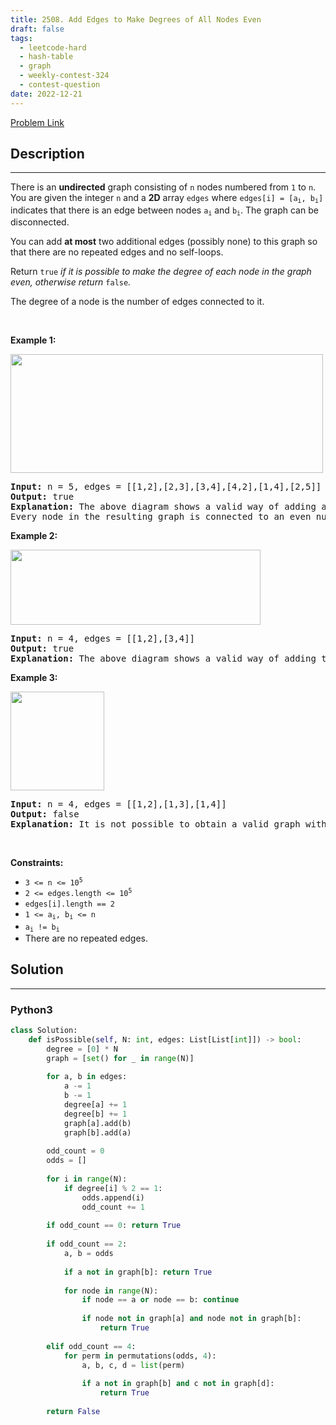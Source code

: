 ```yaml
---
title: 2508. Add Edges to Make Degrees of All Nodes Even
draft: false
tags: 
  - leetcode-hard
  - hash-table
  - graph
  - weekly-contest-324
  - contest-question
date: 2022-12-21
---
```


[Problem Link](https://leetcode.com/problems/add-edges-to-make-degrees-of-all-nodes-even/)

## Description

---
<p>There is an <strong>undirected</strong> graph consisting of <code>n</code> nodes numbered from <code>1</code> to <code>n</code>. You are given the integer <code>n</code> and a <strong>2D</strong> array <code>edges</code> where <code>edges[i] = [a<sub>i</sub>, b<sub>i</sub>]</code> indicates that there is an edge between nodes <code>a<sub>i</sub></code> and <code>b<sub>i</sub></code>. The graph can be disconnected.</p>

<p>You can add <strong>at most</strong> two additional edges (possibly none) to this graph so that there are no repeated edges and no self-loops.</p>

<p>Return <code>true</code><em> if it is possible to make the degree of each node in the graph even, otherwise return </em><code>false</code><em>.</em></p>

<p>The degree of a node is the number of edges connected to it.</p>

<p>&nbsp;</p>
<p><strong>Example 1:</strong></p>
<img alt="" src="https://assets.leetcode.com/uploads/2022/10/26/agraphdrawio.png" style="width: 500px; height: 190px;" />
<pre>
<strong>Input:</strong> n = 5, edges = [[1,2],[2,3],[3,4],[4,2],[1,4],[2,5]]
<strong>Output:</strong> true
<strong>Explanation:</strong> The above diagram shows a valid way of adding an edge.
Every node in the resulting graph is connected to an even number of edges.
</pre>

<p><strong>Example 2:</strong></p>
<img alt="" src="https://assets.leetcode.com/uploads/2022/10/26/aagraphdrawio.png" style="width: 400px; height: 120px;" />
<pre>
<strong>Input:</strong> n = 4, edges = [[1,2],[3,4]]
<strong>Output:</strong> true
<strong>Explanation:</strong> The above diagram shows a valid way of adding two edges.</pre>

<p><strong>Example 3:</strong></p>
<img alt="" src="https://assets.leetcode.com/uploads/2022/10/26/aaagraphdrawio.png" style="width: 150px; height: 158px;" />
<pre>
<strong>Input:</strong> n = 4, edges = [[1,2],[1,3],[1,4]]
<strong>Output:</strong> false
<strong>Explanation:</strong> It is not possible to obtain a valid graph with adding at most 2 edges.</pre>

<p>&nbsp;</p>
<p><strong>Constraints:</strong></p>

<ul>
	<li><code>3 &lt;= n &lt;= 10<sup>5</sup></code></li>
	<li><code>2 &lt;= edges.length &lt;= 10<sup>5</sup></code></li>
	<li><code>edges[i].length == 2</code></li>
	<li><code>1 &lt;= a<sub>i</sub>, b<sub>i</sub> &lt;= n</code></li>
	<li><code>a<sub>i</sub> != b<sub>i</sub></code></li>
	<li>There are no repeated edges.</li>
</ul>


## Solution

---
### Python3
``` py title='add-edges-to-make-degrees-of-all-nodes-even'
class Solution:
    def isPossible(self, N: int, edges: List[List[int]]) -> bool:
        degree = [0] * N
        graph = [set() for _ in range(N)]
        
        for a, b in edges:
            a -= 1
            b -= 1
            degree[a] += 1
            degree[b] += 1
            graph[a].add(b)
            graph[b].add(a)
        
        odd_count = 0
        odds = []
        
        for i in range(N):
            if degree[i] % 2 == 1:
                odds.append(i)
                odd_count += 1
                
        if odd_count == 0: return True
        
        if odd_count == 2:
            a, b = odds
            
            if a not in graph[b]: return True
        
            for node in range(N):
                if node == a or node == b: continue
                
                if node not in graph[a] and node not in graph[b]:
                    return True
                
        elif odd_count == 4:
            for perm in permutations(odds, 4):
                a, b, c, d = list(perm)
                
                if a not in graph[b] and c not in graph[d]:
                    return True
        
        return False
```

